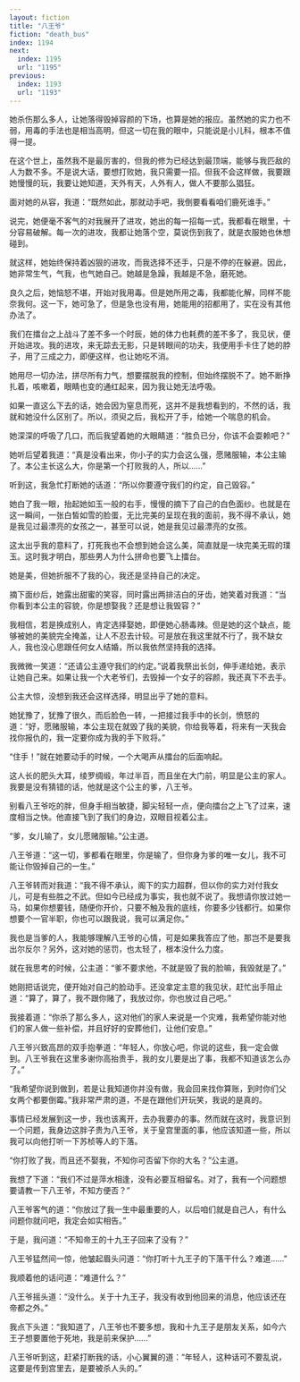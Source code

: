 ```yaml
---
layout: fiction
title: "八王爷"
fiction: "death_bus"
index: 1194
next:
  index: 1195
  url: "1195"
previous:
  index: 1193
  url: "1193"
---
```

她杀伤那么多人，让她落得毁掉容颜的下场，也算是她的报应。虽然她的实力也不弱，用毒的手法也是相当高明，但这一切在我的眼中，只能说是小儿科，根本不值得一提。

在这个世上，虽然我不是最厉害的，但我的修为已经达到最顶端，能够与我匹敌的人为数不多。不是说大话，要想打败她，我只需要一招。但我不会这样做，我要跟她慢慢的玩，我要让她知道，天外有天，人外有人，做人不要那么猖狂。

面对她的从容，我道：“既然如此，那就动手吧，我倒要看看咱们鹿死谁手。”

说完，她便毫不客气的对我展开了进攻，她出的每一招每一式，我都看在眼里，十分容易破解。每一次的进攻，我都让她落个空，莫说伤到我了，就是衣服她也休想碰到。

就这样，她始终保持着凶狠的进攻，而我选择不还手，只是不停的在躲避。因此，她非常生气，气我，也气她自己。她越是急躁，我越是不急，磨死她。

良久之后，她恼怒不堪，开始对我用毒。但是她所用之毒，我都能化解，同样不能奈我何。这一下，她可急了，但是急也没有用，她能用的招都用了，实在没有其他办法了。

我们在擂台之上战斗了差不多一个时辰，她的体力也耗费的差不多了，我见状，便开始进攻。我的进攻，来无踪去无影，只是转眼间的功夫，我便用手卡住了她的脖子，用了三成之力，即便这样，也让她吃不消。

她用尽一切办法，拼尽所有力气，想要摆脱我的控制，但始终摆脱不了。她不断挣扎着，咳嗽着，眼睛也变的通红起来，因为我让她无法呼吸。

如果一直这么下去的话，她会因为窒息而死，这并不是我想看到的，不然的话，我就和她没什么区别了。所以，须臾之后，我松开了手，给她一个喘息的机会。

她深深的呼吸了几口，而后我望着她的大眼睛道：“胜负已分，你该不会耍赖吧？”

她听后望着我道：“真是没看出来，你小子的实力会这么强，愿赌服输，本公主输了。本公主长这么大，你是第一个打败我的人，所以……”

听到这，我急忙打断她的话道：“所以你要遵守我们的约定，自己毁容。”

她白了我一眼，抬起她如玉一般的右手，慢慢的摘下了自己的白色面纱。也就是在这一瞬间，一张白皙如雪的脸蛋，无比完美的呈现在我的面前，我不得不承认，她是我见过最漂亮的女孩之一，甚至可以说，她是我见过最漂亮的女孩。

这太出乎我的意料了，打死我也不会想到她会这么美，简直就是一块完美无瑕的璞玉。这时我才明白，那些男人为什么拼命也要飞上擂台。

她是美，但她折服不了我的心，我还是坚持自己的决定。

摘下面纱后，她露出甜蜜的笑容，同时露出两排洁白的牙齿，她笑着对我道：“当你看到本公主的容貌，你是想娶我？还是想让我毁容？”

我相信，若是换成别人，肯定选择娶她，即便她心肠毒辣。但是她的这个缺点，能够被她的美貌完全掩盖，让人不忍去计较。可是放在我这里就不行了，我不缺女人，我也没心思跟任何女人结婚，所以我依然坚持我的选择。

我微微一笑道：“还请公主遵守我们的约定。”说着我祭出长剑，伸手递给她，表示让她自己来。如果让我一个大老爷们，去毁掉一个女子的容颜，我还真下不去手。

公主大惊，没想到我还会这样选择，明显出乎了她的意料。

她犹豫了，犹豫了很久，而后脸色一转，一把接过我手中的长剑，愤怒的道：“好，愿赌服输，本公主现在就毁了我的美貌，你给我等着，将来有一天我会找你报仇的，我一定要你成为我的手下败将。”

“住手！”就在她要动手的时候，一个大喝声从擂台的后面响起。

这人长的肥头大耳，绫罗绸缎，年过半百，而且坐在大门前，明显是公主的家人。我要是没有猜错的话，他就是这个公主的爹，八王爷。

别看八王爷吃的胖，但身手相当敏捷，脚尖轻轻一点，便向擂台之上飞了过来，速度相当之快。他直接飞到了我们的身边，双眼目视着公主。

“爹，女儿输了，女儿愿赌服输。”公主道。

八王爷道：“这一切，爹都看在眼里，你是输了，但你身为爹的唯一女儿，我不可能让你毁掉自己的一生。”

八王爷转而对我道：“我不得不承认，阁下的实力超群，但以你的实力对付我女儿，可是有些胜之不武。但如今已经成为事实，我也就不说了。我想请你放过她一马，如果你想要钱，随便你开价，只要不触及我的底线，你要多少钱都行。如果你想要个一官半职，你也可以跟我说，我可以满足你。”

我也是当爹的人，我能够理解八王爷的心情，可是如果我答应了他，那岂不是要我出尔反尔？另外，这对她的惩罚，也太轻了，根本没什么力度。

就在我思考的时候，公主道：“爹不要求他，不就是毁了我的脸嘛，我毁就是了。”

她刚把话说完，便开始对自己的脸动手。还没拿定主意的我见状，赶忙出手阻止道：“算了，算了，我不跟你赌了，我放过你，你也放过自己吧。”

我接着道：“你杀了那么多人，这对他们的家人来说是一个灾难，我希望你能对他们的家人做一些补偿，并且好好的安葬他们，让他们安息。”

八王爷兴致高昂的双手抱拳道：“年轻人，你放心吧，你说的这些，我一定会做到。八王爷我在这里多谢你高抬贵手，我的女儿要是出了事，我都不知道该怎么办了。”

“我希望你说到做到，若是让我知道你并没有做，我会回来找你算账，到时你们父女两个都要倒霉。”我非常严肃的道，不是在跟他们开玩笑，我说的是真的。

事情已经发展到这一步，我也该离开，去办我要办的事。然而就在这时，我意识到一个问题，我身边这胖子贵为八王爷，关于皇宫里面的事，他应该知道一些，所以我可以向他打听一下苏桢等人的下落。

“你打败了我，而且还不娶我，不知你可否留下你的大名？”公主道。

我想了下道：“我们不过是萍水相逢，没有必要互相留名。对了，我有一个问题想要请教一下八王爷，不知方便否？”

八王爷客气的道：“你放过了我一生中最重要的人，以后咱们就是自己人，有什么问题你就问吧，我定会如实相告。”

于是，我问道：“不知帝王的十九王子回来了没有？”

八王爷猛然间一惊，他皱起眉头问道：“你打听十九王子的下落干什么？难道……”

我顺着他的话问道：“难道什么？”

八王爷摇头道：“没什么。关于十九王子，我没有收到他回来的消息，他应该还在帝都之外。”

我点下头道：“我知道了，八王爷也不要多想，我和十九王子是朋友关系，如今六王子想要置他于死地，我是前来保护……”

八王爷听到这，赶紧打断我的话，小心翼翼的道：“年轻人，这种话可不要乱说，这要是传到宫里去，是要被杀人头的。”
